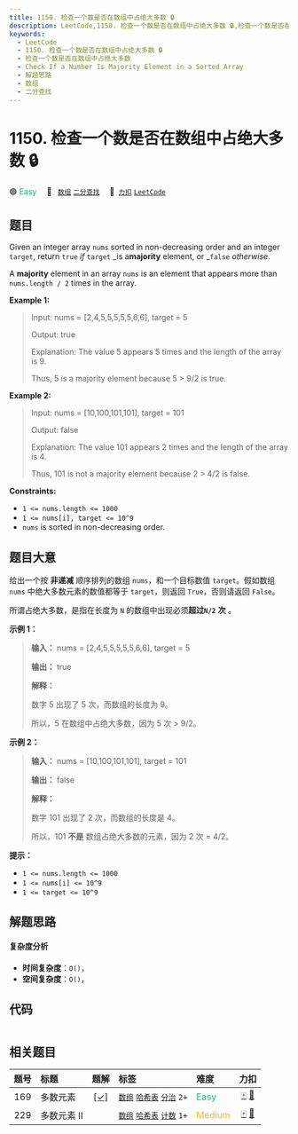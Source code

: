 ```yaml
---
title: 1150. 检查一个数是否在数组中占绝大多数 🔒
description: LeetCode,1150. 检查一个数是否在数组中占绝大多数 🔒,检查一个数是否在数组中占绝大多数,Check If a Number Is Majority Element in a Sorted Array,解题思路,数组,二分查找
keywords:
  - LeetCode
  - 1150. 检查一个数是否在数组中占绝大多数 🔒
  - 检查一个数是否在数组中占绝大多数
  - Check If a Number Is Majority Element in a Sorted Array
  - 解题思路
  - 数组
  - 二分查找
---
```


# 1150. 检查一个数是否在数组中占绝大多数 🔒

🟢 <font color=#15bd66>Easy</font>&emsp; 🔖&ensp; [`数组`](/tag/array.md) [`二分查找`](/tag/binary-search.md)&emsp; 🔗&ensp;[`力扣`](https://leetcode.cn/problems/check-if-a-number-is-majority-element-in-a-sorted-array) [`LeetCode`](https://leetcode.com/problems/check-if-a-number-is-majority-element-in-a-sorted-array)

## 题目

Given an integer array `nums` sorted in non-decreasing order and an integer
`target`, return `true` _if_ `target` _is a**majority** element, or _`false`
_otherwise_.

A **majority** element in an array `nums` is an element that appears more than
`nums.length / 2` times in the array.



**Example 1:**

> Input: nums = [2,4,5,5,5,5,5,6,6], target = 5
> 
> Output: true
> 
> Explanation: The value 5 appears 5 times and the length of the array is 9.
> 
> Thus, 5 is a majority element because 5 > 9/2 is true.

**Example 2:**

> Input: nums = [10,100,101,101], target = 101
> 
> Output: false
> 
> Explanation: The value 101 appears 2 times and the length of the array is 4.
> 
> Thus, 101 is not a majority element because 2 > 4/2 is false.

**Constraints:**

  * `1 <= nums.length <= 1000`
  * `1 <= nums[i], target <= 10^9`
  * `nums` is sorted in non-decreasing order.


## 题目大意

给出一个按 **非递减** 顺序排列的数组 `nums`，和一个目标数值 `target`。假如数组 `nums` 中绝大多数元素的数值都等于
`target`，则返回 `True`，否则请返回 `False`。

所谓占绝大多数，是指在长度为 `N` 的数组中出现必须**超过`N/2`** **次** 。

**示例 1：**

> 
> 
> 
> 
> 
> **输入：** nums = [2,4,5,5,5,5,5,6,6], target = 5
> 
> **输出：** true
> 
> **解释：**
> 
> 数字 5 出现了 5 次，而数组的长度为 9。
> 
> 所以，5 在数组中占绝大多数，因为 5 次 > 9/2。
> 
> 

**示例 2：**

> 
> 
> 
> 
> 
> **输入：** nums = [10,100,101,101], target = 101
> 
> **输出：** false
> 
> **解释：**
> 
> 数字 101 出现了 2 次，而数组的长度是 4。
> 
> 所以，101 **不是** 数组占绝大多数的元素，因为 2 次 = 4/2。
> 
> 

**提示：**

  * `1 <= nums.length <= 1000`
  * `1 <= nums[i] <= 10^9`
  * `1 <= target <= 10^9`


## 解题思路

#### 复杂度分析

- **时间复杂度**：`O()`，
- **空间复杂度**：`O()`，

## 代码

```javascript

```

## 相关题目

<!-- prettier-ignore -->
| 题号 | 标题 | 题解 | 标签 | 难度 | 力扣 |
| :------: | :------ | :------: | :------ | :------ | :------: |
| 169 | 多数元素 | [[✓]](/problem/0169.md) |  [`数组`](/tag/array.md) [`哈希表`](/tag/hash-table.md) [`分治`](/tag/divide-and-conquer.md) `2+` | <font color=#15bd66>Easy</font> | [🀄️](https://leetcode.cn/problems/majority-element) [🔗](https://leetcode.com/problems/majority-element) |
| 229 | 多数元素 II |  |  [`数组`](/tag/array.md) [`哈希表`](/tag/hash-table.md) [`计数`](/tag/counting.md) `1+` | <font color=#ffb800>Medium</font> | [🀄️](https://leetcode.cn/problems/majority-element-ii) [🔗](https://leetcode.com/problems/majority-element-ii) |